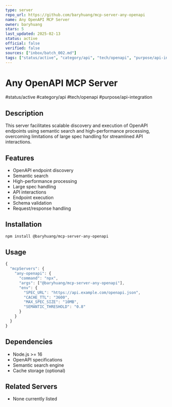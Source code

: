 ```yaml
---
type: server
repo_url: https://github.com/baryhuang/mcp-server-any-openapi
name: Any OpenAPI MCP Server
owner: baryhuang
stars: 5
last_updated: 2025-02-13
status: active
official: false
verified: false
sources: ["inbox/batch_002.md"]
tags: ["status/active", "category/api", "tech/openapi", "purpose/api-integration"]
---
```


# Any OpenAPI MCP Server

#status/active #category/api #tech/openapi #purpose/api-integration

## Description

This server facilitates scalable discovery and execution of OpenAPI endpoints using semantic search and high-performance processing, overcoming limitations of large spec handling for streamlined API interactions.

## Features

- OpenAPI endpoint discovery
- Semantic search
- High-performance processing
- Large spec handling
- API interactions
- Endpoint execution
- Schema validation
- Request/response handling

## Installation

```bash
npm install @baryhuang/mcp-server-any-openapi
```

## Usage

```javascript
{
  "mcpServers": {
    "any-openapi": {
      "command": "npx",
      "args": ["@baryhuang/mcp-server-any-openapi"],
      "env": {
        "SPEC_URL": "https://api.example.com/openapi.json",
        "CACHE_TTL": "3600",
        "MAX_SPEC_SIZE": "10MB",
        "SEMANTIC_THRESHOLD": "0.8"
      }
    }
  }
}
```

## Dependencies

- Node.js >= 16
- OpenAPI specifications
- Semantic search engine
- Cache storage (optional)

## Related Servers

- None currently listed